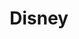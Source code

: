 ---
title: "Disney"
masterVideo: "blOzqcbERl4"
answer1: "GibiNy4d4gc"
answer2: "DNZUKm0ApEM"
answer3: "gBgTnX_nYig"
quizdate: 2020-09-04
draft: false
imglink: "disney-title.png"
weight: 2
---
